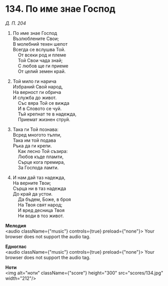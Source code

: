 # 134. По име знае Господ  

*Д. П. 204*  

1. По име знае Господ  
Възлюблените Свои;  
В молебний техен шепот  
Всегда се вслушва Той.  
    От всеки род и племе  
    Той Свои чада знай;  
    С любов ще ги приеме  
    От целий земен край.  

2. Той мило ги нарича  
Избраний Свой народ,  
На верност ги обрича  
И служба до живот.  
    Със вяра Той се вижда  
    И в Словото се чуй.  
    Тъй крепнат те в надежда,  
    Приемат жизнен струй.  

3. Така ги Той познава:  
Всред многото тълпи,  
Така им той подава  
Ръка да ги крепи.  
    Как лесно Той съзира:  
    Любов къде пламти,  
    Сърце кога премира,  
    За Господа ламти.  

4. И нам дай таз надежда,  
На верните Твои;  
Сърца ни в таз надежда  
До край да устои.  
    Да бъдем, Боже, в броя  
    На Твоя свят народ;  
    И вред десница Твоя  
    Ни води в тоз живот.  

__Мелодия__  
<audio className={"music"} controls={true} preload={"none"}><source src="mp3/134.mp3" type="audio/mpeg"/>
Your browser does not support the audio tag.
</audio>  

__Едноглас__  
<audio className={"music"} controls={true} preload={"none"}><source src="transp/134.mp3" type="audio/mpeg"/>
Your browser does not support the audio tag.
</audio>  

__Ноти__  
<img alt="ноти" className={"score"} height="300" src="scores/134.jpg" width="212"/>
